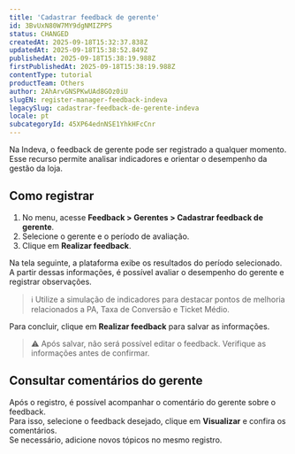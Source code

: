 ```yaml
---
title: 'Cadastrar feedback de gerente'
id: 3BvUxN80W7MY9dgNMIZPPS
status: CHANGED
createdAt: 2025-09-18T15:32:37.838Z
updatedAt: 2025-09-18T15:38:52.849Z
publishedAt: 2025-09-18T15:38:19.988Z
firstPublishedAt: 2025-09-18T15:38:19.988Z
contentType: tutorial
productTeam: Others
author: 2AhArvGNSPKwUAd8GOz0iU
slugEN: register-manager-feedback-indeva
legacySlug: cadastrar-feedback-de-gerente-indeva
locale: pt
subcategoryId: 45XP64ednNSE1YhkHFcCnr
---
```


Na Indeva, o feedback de gerente pode ser registrado a qualquer momento.  
Esse recurso permite analisar indicadores e orientar o desempenho da gestão da loja.  

## Como registrar

1. No menu, acesse **Feedback > Gerentes > Cadastrar feedback de gerente**.  
2. Selecione o gerente e o período de avaliação.  
3. Clique em **Realizar feedback**.  

Na tela seguinte, a plataforma exibe os resultados do período selecionado.  
A partir dessas informações, é possível avaliar o desempenho do gerente e registrar observações.  

> ℹ️ Utilize a simulação de indicadores para destacar pontos de melhoria relacionados a PA, Taxa de Conversão e Ticket Médio.

Para concluir, clique em **Realizar feedback** para salvar as informações.  

> ⚠️ Após salvar, não será possível editar o feedback. Verifique as informações antes de confirmar.

## Consultar comentários do gerente

Após o registro, é possível acompanhar o comentário do gerente sobre o feedback.  
Para isso, selecione o feedback desejado, clique em **Visualizar** e confira os comentários.  
Se necessário, adicione novos tópicos no mesmo registro.  


